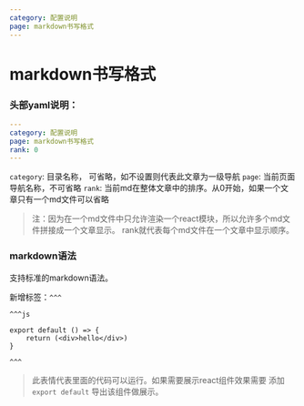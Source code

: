 ```yaml
---
category: 配置说明
page: markdown书写格式
---
```


# markdown书写格式

### 头部yaml说明：

```yaml
---
category: 配置说明
page: markdown书写格式
rank: 0
---
```

`category`: 目录名称， 可省略，如不设置则代表此文章为一级导航
`page`: 当前页面导航名称，不可省略
`rank`: 当前md在整体文章中的排序。从0开始，如果一个文章只有一个md文件可以省略

> 注：因为在一个md文件中只允许渲染一个react模块，所以允许多个md文件拼接成一个文章显示。 rank就代表每个md文件在一个文章中显示顺序。

### markdown语法
支持标准的markdown语法。

新增标签：`^^^`
```
^^^js

export default () => {
    return (<div>hello</div>)
}

^^^
```
> 此表情代表里面的代码可以运行。如果需要展示react组件效果需要 添加 `export default` 导出该组件做展示。